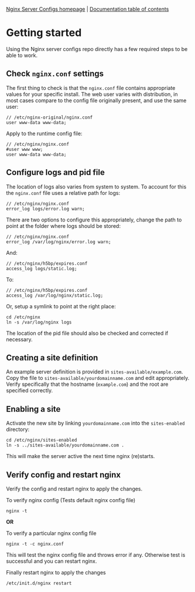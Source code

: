 [Nginx Server Configs homepage](https://github.com/h5bp/server-configs-nginx)
 | [Documentation table of contents](TOC.md)

# Getting started

Using the Nginx server configs repo directly has a few required steps to be able to work.

## Check `nginx.conf` settings

The first thing to check is that the `nginx.conf` file contains appropriate values for
your specific install. The web user varies with distribution, in most cases compare to
the config file originally present, and use the same user:

    // /etc/nginx-original/nginx.conf
    user www-data www-data;

Apply to the runtime config file:

    // /etc/nginx/nginx.conf
	#user www www;
	user www-data www-data;

## Configure logs and pid file

The location of logs also varies from system to system. To account for this the `nginx.conf`
file uses a relative path for logs:

    // /etc/nginx/nginx.conf
    error_log logs/error.log warn;

There are two options to configure this appropriately, change the path to point at the folder
where logs should be stored:

    // /etc/nginx/nginx.conf
    error_log /var/log/nginx/error.log warn;

And:

    // /etc/nginx/h5bp/expires.conf
    access_log logs/static.log;

To:

    // /etc/nginx/h5bp/expires.conf
    access_log /var/log/nginx/static.log;

Or, setup a symlink to point at the right place:

    cd /etc/nginx
    ln -s /var/log/nginx logs

The location of the pid file should also be checked and corrected if necessary.

## Creating a site definition

An example server definition is provided in `sites-available/example.com`. Copy the file to
`sites-available/yourdomainname.com` and edit appropriately. Verify specifically that
the hostname (`example.com`) and the root are specified correctly.

## Enabling a site

Activate the new site by linking `yourdomainname.com` into the `sites-enabled` directory:

    cd /etc/nginx/sites-enabled
    ln -s ../sites-available/yourdomainname.com .

This will make the server active the next time nginx (re)starts.

## Verify config and restart nginx
Verify the config and restart nginx to apply the changes.

To verify nginx config (Tests default nginx config file)

	nginx -t 

**OR**

To verify a particular nginx config file
	
	nginx -t -c nginx.conf	
	
This will test the nginx config file and throws error if any. Otherwise test is successful and you can restart nginx.

Finally restart nginx to apply the changes
	
	/etc/init.d/nginx restart
